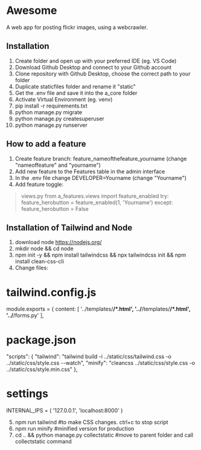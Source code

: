 # Awesome
A web app for posting flickr images, using a webcrawler.

## Installation

1. Create folder and open up with your preferred IDE (eg. VS Code)
2. Download Github Desktop and connect to your Github account
3. Clone repository with Github Desktop, choose the correct path to your folder
4. Duplicate staticfiles folder and rename it "static"
5. Get the .env file and save it into the a_core folder
6. Activate Virtual Environment (eg. venv)
8. pip install -r requirements.txt
9. python manage.py migrate
10. python manage.py createsuperuser
11. python manage.py runserver


## How to add a feature

1. Create feature branch: feature_nameofthefeature_yourname (change "nameoffeature" and "yourname")
2. Add new feature to the Features table in the admin interface
3. In the .env file change DEVELOPER=Yourname (change "Yourname") 
4. Add feature toggle:
> views.py
from a_features.views import feature_enabled
try: 
    feature_herobutton = feature_enabled(1, 'Yourname')
except:
    feature_herobutton = False


## Installation of Tailwind and Node

1. download node https://nodejs.org/
2. mkdir node && cd node
3. npm init -y && npm install tailwindcss && npx tailwindcss init && npm install clean-css-cli
4. Change files:

# tailwind.config.js
module.exports = {
  content: [ 
    '../templates/**/*.html', 
    '../**/templates/**/*.html', 
    '../**/forms.py'
   ],

# package.json  
"scripts": {
    "tailwind": "tailwind build -i ../static/css/tailwind.css -o ../static/css/style.css --watch",
    "minify": "cleancss ../static/css/style.css -o ../static/css/style.min.css"
  },

# settings
INTERNAL_IPS = (
    '127.0.0.1',
    'localhost:8000'
)

5. npm run tailwind #to make CSS changes. ctrl+c to stop script
6. npm run minify #minified version for production
7. cd .. && python manage.py collectstatic #move to parent folder and call collectstatic command
